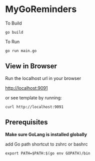 # MyGoReminders

To Build

```
go build
```

To Run

```
go run main.go 
```


## View in Browser

Run the localhost url in your browser

[http://localhost:9091](http://localhost:9091)

or see template by running:

```
curl http://localhost:9091
```


## Prerequisites

**Make sure GoLang is installed globally**

add Go path shortcut to zshrc or bashrc

```
export PATH=$PATH:$(go env GOPATH)/bin
```

 

 
